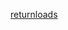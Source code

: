 [returnloads](https://www.returnloads.net/loads/quick-search/?depLat=55.94905&depLon=-3.16249&depLoc=Edinburgh&depDist=50)
